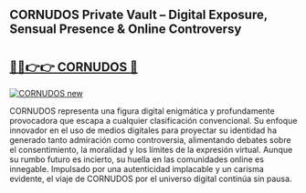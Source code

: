 ## CORNUDOS Private Vault – Digital Exposure, Sensual Presence & Online Controversy

# <h2><a href="https://t.me/+f1MzzM-Yxrg2MWIy">🔗🔗👉👉 CORNUDOS 🔗</a></h2>

[![CORNUDOS new](https://i.imgur.com/QqkWNDz.gif)](https://t.me/+f1MzzM-Yxrg2MWIy)

CORNUDOS representa una figura digital enigmática y profundamente provocadora que escapa a cualquier clasificación convencional. Su enfoque innovador en el uso de medios digitales para proyectar su identidad ha generado tanto admiración como controversia, alimentando debates sobre el consentimiento, la moralidad y los límites de la expresión virtual. Aunque su rumbo futuro es incierto, su huella en las comunidades online es innegable. Impulsado por una autenticidad implacable y un carisma evidente, el viaje de CORNUDOS por el universo digital continúa sin pausa.
